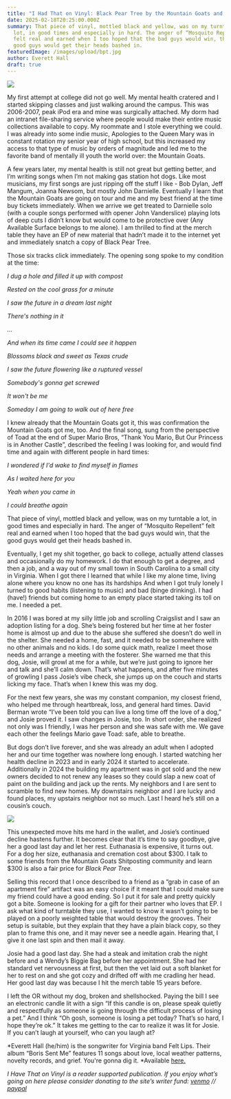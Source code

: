 ```yaml
---
title: "I Had That on Vinyl: Black Pear Tree by the Mountain Goats and Kaki King"
date: 2025-02-18T20:25:00.000Z
summary: That piece of vinyl, mottled black and yellow, was on my turntable a
  lot, in good times and especially in hard. The anger of “Mosquito Repellent”
  felt real and earned when I too hoped that the bad guys would win, that the
  good guys would get their heads bashed in.
featuredImage: /images/upload/bpt.jpg
author: Everett Hall
draft: true
---
```

![](/images/upload/bpt2.jpg)

My first attempt at college did not go well. My mental health cratered and I started skipping classes and just walking around the campus. This was 2006-2007, peak iPod era and mine was surgically attached. My dorm had an intranet file-sharing service where people would make their entire music collections available to copy. My roommate and I stole everything we could. I was already into some indie music, Apologies to the Queen Mary was in constant rotation my senior year of high school, but this increased my access to that type of music by orders of magnitude and led me to the favorite band of mentally ill youth the world over: the Mountain Goats.

A few years later, my mental health is still not great but getting better, and I’m writing songs when I’m not making gas station hot dogs. Like most musicians, my first songs are just ripping off the stuff I like - Bob Dylan, Jeff Mangum, Joanna Newsom, but mostly John Darnielle. Eventually I learn that the Mountain Goats are going on tour and me and my best friend at the time buy tickets immediately. When we arrive we get treated to Darnielle solo (with a couple songs performed with opener John Vanderslice) playing lots of deep cuts I didn’t know but would come to be protective over (Any Available Surface belongs to me alone). I am thrilled to find at the merch table they have an EP of new material that hadn’t made it to the internet yet and immediately snatch a copy of Black Pear Tree.

Those six tracks click immediately. The opening song spoke to my condition at the time:

*I dug a hole and filled it up with compost*

*Rested on the cool grass for a minute*

*I saw the future in a dream last night*

*There's nothing in it*

*…*

*And when its time came I could see it happen*

*Blossoms black and sweet as Texas crude*

*I saw the future flowering like a ruptured vessel*

*Somebody's gonna get screwed*

*It won't be me*

*Someday I am going to walk out of here free*

I knew already that the Mountain Goats got it, this was confirmation the Mountain Goats got me, too. And the final song, sung from the perspective of Toad at the end of Super Mario Bros, “Thank You Mario, But Our Princess is in Another Castle”, described the feeling I was looking for, and would find time and again with different people in hard times:

*I wondered if I'd wake to find myself in flames*

*As I waited here for you*

*Yeah when you came in*

*I could breathe again*

That piece of vinyl, mottled black and yellow, was on my turntable a lot, in good times and especially in hard. The anger of “Mosquito Repellent” felt real and earned when I too hoped that the bad guys would win, that the good guys would get their heads bashed in.

Eventually, I get my shit together, go back to college, actually attend classes and occasionally do my homework. I do that enough to get a degree, and then a job, and a way out of my small town in South Carolina to a small city in Virginia. When I got there I learned that while I like my alone time, living alone where you know no one has its hardships And when I got truly lonely I turned to good habits (listening to music) and bad (binge drinking). I had (have!) friends but coming home to an empty place started taking its toll on me. I needed a pet.

In 2016 I was bored at my silly little job and scrolling Craigslist and I saw an adoption listing for a dog. She’s being fostered but her time at her foster home is almost up and due to the abuse she suffered she doesn’t do well in the shelter. She needed a home, fast, and it needed to be somewhere with no other animals and no kids. I do some quick math, realize I meet those needs and arrange a meeting with the fosterer. She warned me that this dog, Josie, will growl at me for a while, but we’re just going to ignore her and talk and she’ll calm down. That’s what happens, and after five minutes of growling I pass Josie’s vibe check, she jumps up on the couch and starts licking my face. That’s when I knew this was my dog.

For the next few years, she was my constant companion, my closest friend, who helped me through heartbreak, loss, and general hard times. David Berman wrote “I’ve been told you can live a long time off the love of a dog,” and Josie proved it. I saw changes in Josie, too. In short order, she realized not only was I friendly, I was her person and she was safe with me. We gave each other the feelings Mario gave Toad: safe, able to breathe.

But dogs don’t live forever, and she was already an adult when I adopted her and our time together was nowhere long enough. I started watching her health decline in 2023 and in early 2024 it started to accelerate. Additionally in 2024 the building my apartment was in got sold and the new owners decided to not renew any leases so they could slap a new coat of paint on the building and jack up the rents. My neighbors and I are sent to scramble to find new homes. My downstairs neighbor and I are lucky and found places, my upstairs neighbor not so much. Last I heard he’s still on a cousin’s couch.

![](/images/upload/dog.jpg)

This unexpected move hits me hard in the wallet, and Josie’s continued decline hastens further. It becomes clear that it’s time to say goodbye, give her a good last day and let her rest. Euthanasia is expensive, it turns out. For a dog her size, euthanasia and cremation cost about $300. I talk to some friends from the Mountain Goats Shitposting community and learn $300 is also a fair price for *Black Pear Tree.*

Selling this record that I once described to a friend as a “grab in case of an apartment fire” artifact was an easy choice if it meant that I could make sure my friend could have a good ending. So I put it for sale and pretty quickly got a bite. Someone is looking for a gift for their partner who loves that EP. I ask what kind of turntable they use, I wanted to know it wasn’t going to be played on a poorly weighted table that would destroy the grooves. Their setup is suitable, but they explain that they have a plain black copy, so they plan to frame this one, and it may never see a needle again. Hearing that, I give it one last spin and then mail it away.

Josie had a good last day. She had a steak and imitation crab the night before and a Wendy’s Biggie Bag before her appointment. She had her standard vet nervousness at first, but then the vet laid out a soft blanket for her to rest on and she got cozy and drifted off with me cradling her head. Her good last day was because I hit the merch table 15 years before.

I left the OR without my dog, broken and shellshocked. Paying the bill I see an electronic candle lit with a sign “If this candle is on, please speak quietly and respectfully as someone is going through the difficult process of losing a pet.” And I think “Oh gosh, someone is losing a pet today? That’s so hard, I hope they’re ok.” It takes me getting to the car to realize it was lit for Josie. If you can’t laugh at yourself, who can you laugh at?

*Everett Hall (he/him) is the songwriter for Virginia band Felt Lips. Their album “Boris Sent Me” features 11 songs about love, local weather patterns, novelty records, and grief. You're gonna dig it. [](https://feltlips.bandcamp.com/album/boris-sent-me)*Available [here. ](https://feltlips.bandcamp.com/album/boris-sent-me)

*[](https://feltlips.bandcamp.com/album/boris-sent-me)I Have That on Vinyl is a reader supported publication. If you enjoy what’s going on here please consider donating to the site’s writer fund: [venmo](https://account.venmo.com/u/Michele-Catalano2659) // [paypal](https://www.paypal.com/paypalme/goingitaloneny?country.x=US&locale.x=en_US)*
